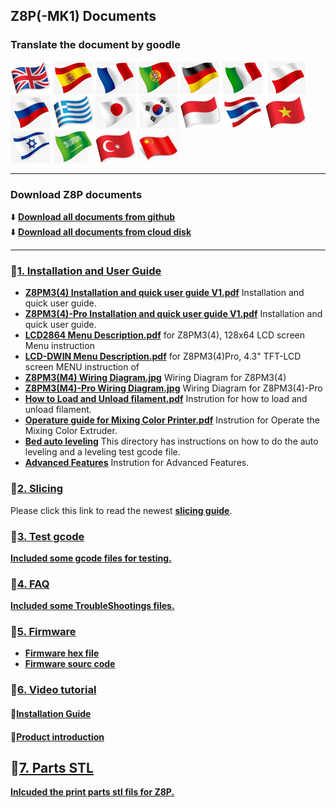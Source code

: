 ## Z8P(-MK1) Documents
### Translate the document by goodle
[![](./lanpic/EN.png)](https://github.com/ZONESTAR3D/Z8P/Z8P)
[![](./lanpic/ES.png)](https://github-com.translate.goog/ZONESTAR3D/Z8P/Z8P?_x_tr_sl=en&_x_tr_tl=es)
[![](./lanpic/FR.png)](https://github-com.translate.goog/ZONESTAR3D/Z8P/Z8P?_x_tr_sl=en&_x_tr_tl=fr)
[![](./lanpic/PT.png)](https://github-com.translate.goog/ZONESTAR3D/Z8P/Z8P?_x_tr_sl=en&_x_tr_tl=pt)
[![](./lanpic/DE.png)](https://github-com.translate.goog/ZONESTAR3D/Z8P/Z8P?_x_tr_sl=en&_x_tr_tl=de)
[![](./lanpic/IT.png)](https://github-com.translate.goog/ZONESTAR3D/Z8P/Z8P?_x_tr_sl=en&_x_tr_tl=it)
[![](./lanpic/PL.png)](https://github-com.translate.goog/ZONESTAR3D/Z8P/Z8P?_x_tr_sl=en&_x_tr_tl=pl)
[![](./lanpic/RU.png)](https://github-com.translate.goog/ZONESTAR3D/Z8P/Z8P?_x_tr_sl=en&_x_tr_tl=ru)
[![](./lanpic/GR.png)](https://github-com.translate.goog/ZONESTAR3D/Z8P/Z8P?_x_tr_sl=en&_x_tr_tl=el)
[![](./lanpic/JP.png)](https://github-com.translate.goog/ZONESTAR3D/Z8P/Z8P?_x_tr_sl=en&_x_tr_tl=ja)
[![](./lanpic/KR.png)](https://github-com.translate.goog/ZONESTAR3D/Z8P/Z8P?_x_tr_sl=en&_x_tr_tl=ko)
[![](./lanpic/ID.png)](https://github-com.translate.goog/ZONESTAR3D/Z8P/Z8P?_x_tr_sl=en&_x_tr_tl=id)
[![](./lanpic/TH.png)](https://github-com.translate.goog/ZONESTAR3D/Z8P/Z8P?_x_tr_sl=en&_x_tr_tl=th)
[![](./lanpic/VN.png)](https://github-com.translate.goog/ZONESTAR3D/Z8P/Z8P?_x_tr_sl=en&_x_tr_tl=vi)
[![](./lanpic/IL.png)](https://github-com.translate.goog/ZONESTAR3D/Z8P/Z8P?_x_tr_sl=en&_x_tr_tl=iw)
[![](./lanpic/SA.png)](https://github-com.translate.goog/ZONESTAR3D/Z8P/Z8P?_x_tr_sl=en&_x_tr_tl=ar)
[![](./lanpic/TR.png)](https://github-com.translate.goog/ZONESTAR3D/Z8P/Z8P?_x_tr_sl=en&_x_tr_tl=tr)
[![](./lanpic/CN.png)](https://github-com.translate.goog/ZONESTAR3D/Z8P/Z8P?_x_tr_sl=en&_x_tr_tl=zh-CN)

-----
### Download Z8P documents
:arrow_down: [**Download all documents from github**](https://downgit.github.io/#/home?url=https://github.com/ZONESTAR3D/Z8P/tree/main/Z8P)     
:arrow_down: [**Download all documents from cloud disk**](https://www.jianguoyun.com/p/DdQhgXcQyoP1Bxjyr9IEIAA)  

-----
### :file_folder:[1. Installation and User Guide](./1.%20Installation%20and%20User%20Guide/)
- [**Z8PM3(4) Installation and quick user guide V1.pdf**](./1.%20Installation%20and%20User%20Guide/Z8PM3(4)%20Installation%20and%20quick%20user%20guide%20V1.pdf)  Installation and quick user guide.    
- [**Z8PM3(4)-Pro Installation and quick user guide V1.pdf**](./1.%20Installation%20and%20User%20Guide/Z8PM3(4)Pro%20Installation%20and%20quick%20user%20guide%20V1.pdf)  Installation and quick user guide.  
- [**LCD2864 Menu Description.pdf**](./1.%20Installation%20and%20User%20Guide/LCD12864%20Menu%20Description%20V6.pdf)  for Z8PM3(4), 128x64 LCD screen Menu instruction
- [**LCD-DWIN Menu Description.pdf**](./1.%20Installation%20and%20User%20Guide/LCD-DWIN%20MENU%20Description%20V1_2.pdf) for Z8PM3(4)Pro, 4.3" TFT-LCD screen MENU instruction of 
- [**Z8PM3(M4) Wiring Diagram.jpg**](./1.%20Installation%20and%20User%20Guide/Z8P_Wirig%20Diagram.jpg)  Wiring Diagram for Z8PM3(4)
- [**Z8PM3(M4)-Pro Wiring Diagram.jpg**](./1.%20Installation%20and%20User%20Guide/Z8P_Pro_Wirig%20Diagram.jpg)  Wiring Diagram for Z8PM3(4)-Pro  
- [**How to Load and Unload filament.pdf**](./1.%20Installation%20and%20User%20Guide/How%20to%20Load%20and%20Unload%20filament%20(LCD12864).pdf) Instrution for how to load and unload filament.  
- [**Operature guide for Mixing Color Printer.pdf**](./1.%20Installation%20and%20User%20Guide/Operature%20guide%20for%20Mixing%20Color%20Printer%20V1_2.pdf) Instrution for Operate the Mixing Color Extruder. 
- [**Bed auto leveling**](./1.%20Installation%20and%20User%20Guide/Bed%20Auto%20Leveling/) This directory has instructions on how to do the auto leveling and a leveling test gcode file. 
- [**Advanced Features**](./1.%20Installation%20and%20User%20Guide/Advanced%20Features/) Instrution for Advanced Features.  

### :file_folder:[2. Slicing](https://github.com/ZONESTAR3D/Slicing-Guide)
Please click this link to read the newest [**slicing guide**](https://github.com/ZONESTAR3D/Slicing-Guide).  

### :file_folder:[3. Test gcode](./3.%20Test%20gcode/)
[**Included some gcode files for testing.**](./3.%20Test%20gcode/)

### :file_folder:[4. FAQ](./4.%20FAQ/)
[**Included some TroubleShootings files.**](./4.%20FAQ/)

### :link:[5. Firmware](https://github.com/ZONESTAR3D/Firmware/tree/master/Z8/Z8P)   
- [**Firmware hex file**](https://github.com/ZONESTAR3D/Firmware/tree/master/Z8/Z8P)   
- [**Firmware sourc code**](https://github.com/ZONESTAR3D/source-code-for-3d-printer)

### :file_folder:[6. Video tutorial](./6.%20Video%20tutorial/readme.md)
#### :movie_camera:[**Installation Guide**](https://youtu.be/YV3dSoo5NOM)  
#### :movie_camera:[**Product introduction**](https://youtu.be/NqhwHJeaFhI)

## :file_folder:[7. Parts STL](./7.%20Parts%20STL/)
[**Inlcuded the print parts stl fils for Z8P.**](./7.%20Parts%20STL/)


